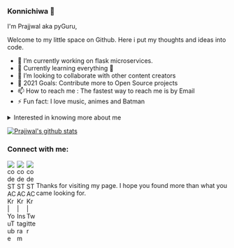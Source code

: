 ### Konnichiwa 👋

I'm Prajjwal aka pyGuru,

Welcome to my little space on Github. Here i put my thoughts and ideas into code.

- 🔭 I’m currently working on flask microservices.
- 🌱 Currently learning everything 🤣
- 👯 I’m looking to collaborate with other content creators
- 🥅 2021 Goals: Contribute more to Open Source projects
- 📫 How to reach me : The fastest way to reach me is by Email
- ⚡ Fun fact: I love music, animes and Batman

<details><summary>Interested in knowing more about me</summary>
  I'm a Student, Developer, and Python Instructor. I like programming and designing. I am interested in extra-terrestrials and trying to understand our universe, studying theoretical physics by my own. I like photography and collecting pictures. A simple and down to earth boy who is so keen to learn every day a new thing.
  
  <img hight="400" width="500" alt="GIF" align="right" src="https://github.com/pyGuru123/pyGuru123/blob/main/assets/levi.gif">
  
  Know more about me on my blog : [Whistle of Darkness]
</details>
  

[![Prajjwal's github stats](https://github-readme-stats.vercel.app/api?username=pyguru123&hide=contribs,prs)](https://github.com/anuraghazra/github-readme-stats)

### Connect with me:

[<img align="left" alt="codeSTACKr | YouTube" width="22px" src="https://cdn.jsdelivr.net/npm/simple-icons@v3/icons/youtube.svg" />][youtube]
[<img align="left" alt="codeSTACKr | Instagram" width="22px" src="https://cdn.jsdelivr.net/npm/simple-icons@v3/icons/instagram.svg" />][instagram]
[<img align="left" alt="codeSTACKr | Twitter" width="22px" src="https://cdn.jsdelivr.net/npm/simple-icons@v3/icons/pinterest.svg" />][pinterest]


<br />

[Whistle of Darkness]: https://dwhistle.wordpress.com
[youtube]: https://www.youtube.com/c/pyGuru
[instagram]: https://www.instagram.com/prajjwalpathak35
[pinterest]: https://www.pinterest.ca/prajjwalpathak3 

<br />

Thanks for visiting my page. I hope you found more than what you came looking for.

<!-- https://github.com/MikeCodesDotNET/ColoredBadges -->
